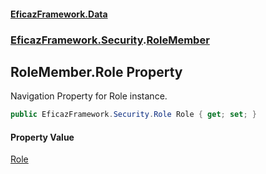 #### [EficazFramework.Data](EficazFrameworkData.md 'EficazFramework Data')
### [EficazFramework.Security](EficazFrameworkData.md#EficazFramework_Security 'EficazFramework.Security').[RoleMember](RoleMember.md 'EficazFramework.Security.RoleMember')
## RoleMember.Role Property
Navigation Property for Role instance.  
```csharp
public EficazFramework.Security.Role Role { get; set; }
```
#### Property Value
[Role](Role.md 'EficazFramework.Security.Role')
